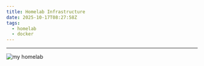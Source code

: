 ```yaml
---
title: Homelab Infrastructure
date: 2025-10-17T08:27:58Z
tags:
  - homelab
  - docker
---
```

---
![my homelab](diagrams/homelab.svg)